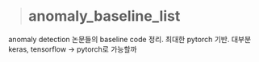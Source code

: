 > # anomaly_baseline_list

anomaly detection 논문들의 baseline code 정리. 
최대한 pytorch 기반.
대부분 keras, tensorflow -> pytorch로 가능할까



